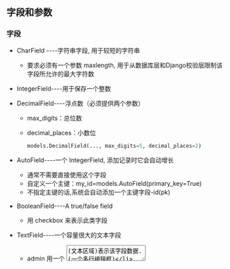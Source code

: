 ## 字段和参数

### 字段

+ CharField ----字符串字段, 用于较短的字符串

  + 要求必须有一个参数 maxlength, 用于从数据库层和Django校验层限制该字段所允许的最大字符数

+ IntegerField----用于保存一个整数

+ DecimalField----浮点数（必须提供两个参数）

  + max_digits：总位数

  + decimal_places：小数位

    ```python
    models.DecimalField(..., max_digits=5, decimal_places=2)
    ```

+ AutoField----一个 IntegerField, 添加记录时它会自动增长

  + 通常不需要直接使用这个字段
  + 自定义一个主键：my_id=models.AutoField(primary_key=True)
  + 不指定主键的话,系统会自动添加一个主键字段-id(pk)

+ BooleanField----A true/false field

  + 用 checkbox 来表示此类字段

+ TextField----一个容量很大的文本字段

  + admin 用一个 <textarea> (文本区域)表示该字段数据.(一个多行编辑框)

+ EmailField----一个带有检查Email合法性的 CharField,不接受maxlength 参数

+ DateField----日期字段

  可选参数

  + Argument：描述

  + auto_now ：当对象被保存时(更新或者添加都行),自动将该字段的值设置为当前时间.通常用于表示 "last-modified" 时间戳

  + auto_now_add：当对象首次被创建时,自动将该字段的值设置为当前时间.通常用于表示对象创建时间（仅仅在admin中有意义...)

    ```
    #想让auto_now更新数据时自动更新时间，必须使用save方法来更新数据，所以很不方便，所以这个创建时自动添加时间或者更新时间的auto_now方法我们最好就别用了，比较恶心，并且支持我们自己来给这个字段更新时间：
    models.py:
    class Book(models.Model):
        name = models.CharField(max_length=32)
        date1 = models.DateTimeField(auto_now=True,null=True)
        date2 = models.DateTimeField(auto_now_add=True,null=True)
    
    views.py:
            import datetime
            models.Book.objects.filter(id=1).update(
                name='chao',
                date1=datetime.datetime.now(),
                date2=datetime.datetime.now(),
            )
    ```

+ DateTimeField----日期时间字段. 类似 DateField 支持同样的附加选项.

+ ImageField----类似 FileField, 不过要校验上传对象是否是一个合法图片

  + 两个可选参数:height_field和width_field,如果提供这两个参数,则图片将按提供的高度和宽度规格保存

+ FileField----文件上传字段

  + 必须有的参数: upload_to, 一个用于保存上载文件的本地文件系统路径. 这个路径必须包含 strftime #formatting该格式将被上载文件的 date/time

    替换(so that uploaded files don't fill up the given directory)
  + admin 用一个<input type="file">部件表示该字段保存的数据(一个文件上传部件)

  ```
  注意：在一个 model 中使用 FileField 或 ImageField 需要以下步骤:
              （1）在你的 settings 文件中, 定义一个完整路径给 MEDIA_ROOT 以便让 Django在此处保存上传文件.
              (出于性能考虑,这些文件并不保存到数据库.) 定义MEDIA_URL 作为该目录的公共 URL. 要确保该目录对
               WEB服务器用户帐号是可写的.
              （2） 在你的 model 中添加 FileField 或 ImageField, 并确保定义了 upload_to 选项,以告诉 Django
               使用 MEDIA_ROOT 的哪个子目录保存上传文件.你的数据库中要保存的只是文件的路径(相对于 MEDIA_ROOT).
               出于习惯你一定很想使用 Django 提供的 get_<#fieldname>_url 函数.举例来说,如果你的 ImageField
               叫作 mug_shot, 你就可以在模板中以 {{ object.#get_mug_shot_url }} 这样的方式得到图像的绝对路径.
  ```

  

+ URLField----用于保存 URL

  + 若 verify_exists 参数为 True (默认), 给定的 URL 会预先检查是否存在( 即URL是否被有效装入且没有返回404响应)
  + admin 用一个 <input type="text"> 文本框表示该字段保存的数据(一个单行编辑框)

+ NullBooleanField

  + 类似 BooleanField, 不过允许 NULL 作为其中一个选项. 推荐使用这个字段而不要用 BooleanField 加 null=True 选项
  + admin 用一个选择框 <select> (三个可选择的值: "Unknown", "Yes" 和 "No" ) 来表示这种字段数据

+ SlugField

  + "Slug" 是一个报纸术语. slug 是某个东西的小小标记(短签), 只包含字母,数字,下划线和连字符.#它们通常用于URLs

  + 若你使用 Django 开发版本,你可以指定 maxlength. 若 maxlength 未指定, Django 会使用默认长度: 50

    ````
    以前的 Django 版本,没有任何办法改变50 这个长度.
    这暗示了 db_index=True.
    它接受一个额外的参数: prepopulate_from, which is a list of fields from which to auto
    #populate the slug, via JavaScript,in the object's admin form: models.SlugField(prepopulate_from=("pre_name", "name"))
    prepopulate_from 不接受 DateTimeFields.
    ````

+ XMLField----一个校验值是否为合法XML的 TextField

  + 必须提供参数: schema_path, 它是一个用来校验文本的 RelaxNG schema #的文件系统路径

+ FilePathField----可选项目为某个特定目录下的文件名

  支持三个特殊的参数, 其中第一个是必须提供的

  + path :必需参数. 一个目录的绝对文件系统路径. FilePathField 据此得到可选项目( Example: "/home/images")

  + match：可选参数. 一个正则表达式, 作为一个字符串, FilePathField 将使用它过滤文件名（注意这个正则表达式只会应用到 base filename 而不是路径全名. Example: "foo.*\.txt^", 将匹配文件 foo23.txt 却不匹配 bar.txt 或 foo23.gif）

  + recursive：可选参数.要么 True 要么 False. 默认值是 False. 是否包括 path 下面的全部子目录

    ```
    这三个参数可以同时使用.
            match 仅应用于 base filename, 而不是路径全名. 那么,这个例子:
            FilePathField(path="/home/images", match="foo.*", recursive=True)
            ...会匹配 /home/images/foo.gif 而不匹配 /home/images/foo/bar.gif
    ```

+ IPAddressField----一个字符串形式的 IP 地址, (i.e. "24.124.1.30")

+ CommaSeparatedIntegerField

  + 用于存放逗号分隔的整数值. 类似 CharField, 必须要有maxlength参数



### 约束参数

+ null
  + 如果为True，Django 将用NULL 来在数据库中存储空值。 默认值是 False
+ blank
  + 如果为True，该字段允许不填。默认为False
  + 要注意，这与 null 不同。null纯粹是数据库范畴的，而 blank 是数据验证范畴的
  + 如果一个字段的blank=True，表单的验证将允许该字段是空值。如果字段的blank=False，该字段就是必填的
+ default
  + 字段的默认值。可以是一个值或者可调用对象。如果可调用 ，每有新对象被创建它都会被调用
  + 如果字段没有设置可以为空，那么将来如果我们后添加一个字段，这个字段就要给一个default值
+ primary_key
  + 如果为True，那么这个字段就是模型的主键。
  + 如果你没有指定任何一个字段的primary_key=True，Django 就会自动添加一个IntegerField字段做为主键，所以除非你想覆盖默认的主键行为，否则没必要设置任何一个字段的primary_key=True
+ unique
  + 如果该值设置为 True, 这个数据字段的值在整张表中必须是唯一的
+ choices
  + 由二元组组成的一个可迭代对象（例如，列表或元组），用来给字段提供选择项
  + 如果设置了choices ，默认的表单将是一个选择框而不是标准的文本框，<br>而且这个选择框的选项就是choices 中的选项
+ db_index
  + 如果db_index=True 则代表着为此字段设置数据库索引



## 创建关系字段

+ 一对一( 作者模型 - 作者详细信息模型 )

  + 从表

    ```python
    class Author(models.Model): #比较常用的信息放到这个表里面
        name=models.CharField( max_length=32)
        age=models.IntegerField()
    
        # 与AuthorDetail建立一对一的关系，一对一的这个关系字段写在两个表的任意一个表里面都可以
        author_detail=models.OneToOneField(
            to="AuthorDetail",#to=可以不用写
            to_field="id",#可以不写,默认找主键
            on_delete=models.CASCADE#默认是级联删除,想做级联更新,直接去数据库修改表结构
        ) 
                             
        #就是foreignkey+unique，只不过不需要我们自己来写参数了，并且orm会自动帮你给这个字段名字拼上一个_id，数据库中字段名称为authorDetail_id
    
    ```

  + 主表

    ```python
    class AuthorDetail(models.Model):#不常用的放到这个表里面
        birthday=models.DateField()
        telephone=models.BigIntegerField()
        addr=models.CharField( max_length=64)
    ```

  +  创建一对一关系字段时的一些参数 

    + to：设置要关联的表
    + to_field：设置要关联的字段
    + on_delete：当删除关联表中的数据时，当前表与其关联的行的行为

+ 多对一（ 出版商模型 - 书籍模型 ：假定）

  + 主表

    ```python
    class Publish(models.Model):
        name=models.CharField(max_length=32)
        city=models.CharField(max_length=32)
    ```

  + 从表

    ```python
    class Book(models.Model):
        title = models.CharField(max_length=32)
        publishDate=models.DateField()
        price=models.DecimalField(max_digits=5,decimal_places=2)
        # 与Publish建立一对多的关系,外键字段建立在多的一方，字段publish如果是外键字段，那么它自动是int类型
        publishs=models.ForeignKey(
            to="Publish",
            to_field="id",
            on_delete=models.CASCADE
        )#自动在数据库中拼接为publishs_id
        authors=models.ManyToManyField(to='Author',)
    ```

  +  创建一对多关系字段时的一些参数

    + to：设置要关联的表
    + to_field：设置要关联的表的字段
    + related_name：反向操作时，使用的字段名，用于代替原反向查询时的'表名_set'
    + related_query_name： 反向查询操作时，使用的连接前缀，用于替换表名
    + on_delete：当删除关联表中的数据时，当前表与其关联的行的行为

+ 多对多（ 作者模型 - 书籍模型 ）

  + 通过ManyToManyField自动创建第三张表（从表）

    ```python
    class Book(models.Model):
        title = models.CharField(max_length=32)
        publishDate=models.DateField()
        price=models.DecimalField(max_digits=5,decimal_places=2)
        publishs=models.ForeignKey(to="Publish",to_field="id",on_delete=models.CASCADE)
        
        # 与Author表建立多对多的关系,ManyToManyField可以建在两个模型中的任意一个，自动创建第三张表(表名：应用名_当前表表名_属性名)，并且注意一点，你查看book表的时候，你看不到这个字段，因为这个字段就是创建第三张表的意思，不是创建字段的意思，所以只能说这个book类里面有authors这个字段属性
        authors=models.ManyToManyField(to='Author',)
        #自动创建app01_book_authors
        #注意不管是一对多还是多对多，写to这个参数的时候，最后后面的值是个字符串，不然你就需要将你要关联的那个表放到这个表的上面
    ```

  + 创建多对多字段时的一些参数

    + to：设置要关联的表
    + related_name：同ForeignKey字段
    + related_query_name：同ForeignKey字段
    + through：在使用ManyToManyField字段时，Django将自动生成一张表来管理多对多的关联关系，但我们也可以手动创建第三张表来管理多对多关系，此时就需要通过through来指定第三张表的表名。
    + through_fields：设置关联的字段
    + db_table：默认创建第三张表时，数据库中表的名称



## 多表增删改查

### 增加

+ 一对一

  + 先增加主表数据----作者详细信息表

    ```python
    models.AuthorDetail.objects.create(
            birthday='2018-11-11',
            telephone='15122220000',
            addr='北京'
        )
    ```

  + 再增加从表数据--作者表

    ```python
    models.Author.objects.create(
            name='金龙',
            age=2,
            ad=models.AuthorDetail.objects.get(id=1)#将一条记录直接插入
        )
    
    
    models.Author.objects.create(
            name='金龙2',
            age=2,
            ad_id=2#直接对外键赋值
    
        )
    ```

+ 一对多

  + 先增加主表（方法同上）----出版社信息

  + 再增加从表数据（方法同一对一）----书籍信息

    ```python
    models.Book.objects.create(
            title='白洁',
            publishDate='2011-01-01',
            price=200,
            publishs=models.Publish.objects.get(id=1)#只能添加主表中存在的id
        )
    
        models.Book.objects.create(
            title='白洁第二部',
            publishDate='2011-01-01',
            price=300,
            publishs_id=1
        )
    ```

+ 多对多

  + 先增加主表数据----书籍信息&作者信息

  + 再增加从表数据（第三张表）----app01_book_authors

    + 方式1：通过对象记录添加

      ```python
      book_obj = models.Book.objects.get(id=1)
      author1 = models.Author.objects.get(id=1)
      author2 = models.Author.objects.get(id=2)
      
      #通过添加建表属性的属性方法添加（因为没有第三个表的类存在）
      book_obj.authors.add(author1,author2)
      book_obj.authors.add(*[author1,author2])
      ```

    + 方式2：直接添加值

      ```python
      book_obj = models.Book.objects.get(id=1)
      book_obj.authors.add(1,2)
      book_obj.authors.add(*[1,2])
      ```

### 删除

+ 一对一和一对多都是直接delete(删除主表数据会通过级联删除自动删除从表数据)

  ```python
  models.Author.objects.get(id=1).delete()
  ```

+ 多对多`book_obj = models.Book.objects.get(id=1)`

  + 删除

    ```python
    book_obj.authors.remove(3)
    book_obj.authors.remove(2,3)
    ```

  + 清空:`book_obj.authors.clear()`

  + 先清空再添加：`book_obj.authors.set(['4',])`

### 修改

+ 修改 update,一对多和一对一操作时和单表的是一样的（亦同插入数据）

  ```python
   models.Book.objects.filter(id=1).update(
          title='白洁新版',
          # publishs=models.Publish.objects.get(id=3),
          publishs_id=3
      )
  ```


### 查询

#### 基于对象的跨表查询

+ 一对一

  + 正向查询（从表--->主表）

    ```python
    author_obj = models.Author.objects.get(name='金龙2')
    author_obj.author_detail#从表记录.外键属性拿到对应主表的记录对象
    author_obj.author_detail.addr
    ```

  + 反向查询（主表--->从表）

    ```python
    authordetail_obj = models.AuthorDetail.objects.filter(telephone__startswith='151').first()#从主表拿到一条记录
    print(authordetail_obj.author.name)#主表.小写从表类名取取对应值（仅一条）
    ```

+ 一对多

  + 正向查询

    ```python
     book_obj = models.Book.objects.filter(title='白洁新版').first()
    print(book_obj.publishs.name)#通过对象.外键属性拿到主表对应的值
    ```

  + 反向查询

    ```python
    pub_obj = models.Publish.objects.get(name='东京出版社')
    books = pub_obj.book_set.all().values('title')#默认会查到多个对象queryset对象
    ```

+ 多对多（均同一对多）

  + 正向查询

    ```python
    book_obj = models.Book.objects.filter(title='白洁新版').first()
    authors = book_obj.authors.all().values('name')
    print(authors)
    ```

  + 反向查询

    ```python
    jinlong2_obj = models.Author.objects.get(name='金龙2')
    ret = jinlong2_obj.book_set.all().values('title')
    print(ret)
    ```